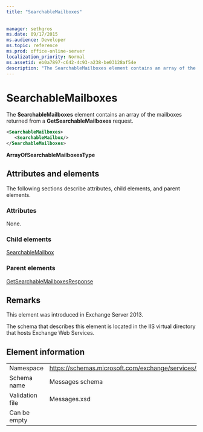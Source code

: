 ```yaml
---
title: "SearchableMailboxes"
 
 
manager: sethgros
ms.date: 09/17/2015
ms.audience: Developer
ms.topic: reference
ms.prod: office-online-server
localization_priority: Normal
ms.assetid: eb0a7897-c642-4c93-a238-be03128af54e
description: "The SearchableMailboxes element contains an array of the mailboxes returned from a GetSearchableMailboxes request."
---
```


# SearchableMailboxes

The **SearchableMailboxes** element contains an array of the mailboxes returned from a **GetSearchableMailboxes** request. 
  
```XML
<SearchableMailboxes>
   <SearchableMailbox/>
</SearchableMailboxes>
```

 **ArrayOfSearchableMailboxesType**
## Attributes and elements

The following sections describe attributes, child elements, and parent elements.
  
### Attributes

None.
  
### Child elements

[SearchableMailbox](searchablemailbox.md)
  
### Parent elements

[GetSearchableMailboxesResponse](getsearchablemailboxesresponse.md)
  
## Remarks

This element was introduced in Exchange Server 2013.
  
The schema that describes this element is located in the IIS virtual directory that hosts Exchange Web Services.
  
## Element information

|||
|:-----|:-----|
|Namespace  <br/> |https://schemas.microsoft.com/exchange/services/2006/messages  <br/> |
|Schema name  <br/> |Messages schema  <br/> |
|Validation file  <br/> |Messages.xsd  <br/> |
|Can be empty  <br/> ||
   

